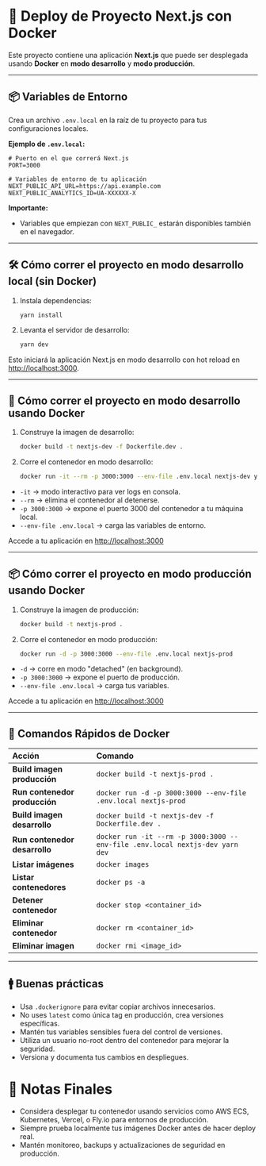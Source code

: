 # 🚀 Deploy de Proyecto Next.js con Docker

Este proyecto contiene una aplicación **Next.js** que puede ser desplegada usando **Docker** en **modo desarrollo** y **modo producción**.

---

## 📦 Variables de Entorno

Crea un archivo `.env.local` en la raíz de tu proyecto para tus configuraciones locales.

**Ejemplo de `.env.local`:**

```dotenv
# Puerto en el que correrá Next.js
PORT=3000

# Variables de entorno de tu aplicación
NEXT_PUBLIC_API_URL=https://api.example.com
NEXT_PUBLIC_ANALYTICS_ID=UA-XXXXXX-X
```

**Importante:**  
- Variables que empiezan con `NEXT_PUBLIC_` estarán disponibles también en el navegador.

---

## 🛠️ Cómo correr el proyecto en modo **desarrollo local** (sin Docker)

1. Instala dependencias:

   ```bash
   yarn install
   ```

2. Levanta el servidor de desarrollo:

   ```bash
   yarn dev
   ```

Esto iniciará la aplicación Next.js en modo desarrollo con hot reload en [http://localhost:3000](http://localhost:3000).

---

## 🐳 Cómo correr el proyecto en modo **desarrollo** usando **Docker**

1. Construye la imagen de desarrollo:

   ```bash
   docker build -t nextjs-dev -f Dockerfile.dev .
   ```

2. Corre el contenedor en modo desarrollo:

   ```bash
   docker run -it --rm -p 3000:3000 --env-file .env.local nextjs-dev yarn dev
   ```

- `-it` → modo interactivo para ver logs en consola.
- `--rm` → elimina el contenedor al detenerse.
- `-p 3000:3000` → expone el puerto 3000 del contenedor a tu máquina local.
- `--env-file .env.local` → carga las variables de entorno.

Accede a tu aplicación en [http://localhost:3000](http://localhost:3000)

---

## 📦 Cómo correr el proyecto en modo **producción** usando **Docker**

1. Construye la imagen de producción:

   ```bash
   docker build -t nextjs-prod .
   ```

2. Corre el contenedor en modo producción:

   ```bash
   docker run -d -p 3000:3000 --env-file .env.local nextjs-prod
   ```

- `-d` → corre en modo "detached" (en background).
- `-p 3000:3000` → expone el puerto de producción.
- `--env-file .env.local` → carga tus variables.

Accede a tu aplicación en [http://localhost:3000](http://localhost:3000)

---

## 🐳 Comandos Rápidos de Docker

| Acción | Comando |
|:--|:--|
| **Build imagen producción** | `docker build -t nextjs-prod .` |
| **Run contenedor producción** | `docker run -d -p 3000:3000 --env-file .env.local nextjs-prod` |
| **Build imagen desarrollo** | `docker build -t nextjs-dev -f Dockerfile.dev .` |
| **Run contenedor desarrollo** | `docker run -it --rm -p 3000:3000 --env-file .env.local nextjs-dev yarn dev` |
| **Listar imágenes** | `docker images` |
| **Listar contenedores** | `docker ps -a` |
| **Detener contenedor** | `docker stop <container_id>` |
| **Eliminar contenedor** | `docker rm <container_id>` |
| **Eliminar imagen** | `docker rmi <image_id>` |

---

## 🚹 Buenas prácticas

- Usa `.dockerignore` para evitar copiar archivos innecesarios.
- No uses `latest` como única tag en producción, crea versiones específicas.
- Mantén tus variables sensibles fuera del control de versiones.
- Utiliza un usuario no-root dentro del contenedor para mejorar la seguridad.
- Versiona y documenta tus cambios en despliegues.


# 🌟 Notas Finales

- Considera desplegar tu contenedor usando servicios como AWS ECS, Kubernetes, Vercel, o Fly.io para entornos de producción.
- Siempre prueba localmente tus imágenes Docker antes de hacer deploy real.
- Mantén monitoreo, backups y actualizaciones de seguridad en producción.


